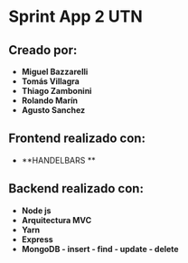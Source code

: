 # Sprint App 2 UTN

## Creado por:

* **Miguel Bazzarelli**
* **Tomás Villagra**
* **Thiago Zambonini**
* **Rolando Marín**
* **Agusto Sanchez**

## Frontend realizado con:
* **HANDELBARS **

## Backend realizado con:
* **Node js**
* **Arquitectura MVC**
* **Yarn**
* **Express**
* **MongoDB - insert - find - update - delete**
